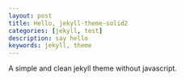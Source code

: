 ```yaml
---
layout: post
title: Hello, jekyll-theme-solid2
categories: [jekyll, test]
description: say hello
keywords: jekyll, theme
---
```


A simple and clean jekyll theme without javascript.
